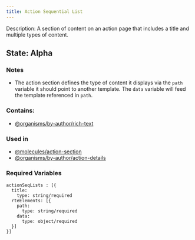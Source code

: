 ```yaml
---
title: Action Sequential List
---
```

Description: A section of content on an action page that includes a title and multiple types of content.
## State: Alpha
### Notes
- The action section defines the type of content it displays via the ```path``` variable it should point to another template. The ```data``` variable will feed the template referenced in ```path```.
### Contains:
- [@organisms/by-author/rich-text](?p=organisms-rich-text)
### Used in
- [@molecules/action-section](?p=molecules-action-section)
- [@organisms/by-author/action-details](?p=organisms-action-details)
### Required Variables
~~~
actionSeqLists : [{
  title:
    type: string/required
  rteElements: [{
    path:
      type: string/required
    data:
      type: object/required
  }]
}]
~~~
